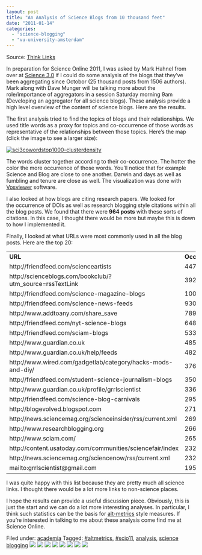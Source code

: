 ```yaml
---
layout: post
title: "An Analysis of Science Blogs from 10 thousand feet"
date: "2011-01-14"
categories: 
  - "science-blogging"
  - "vu-university-amsterdam"
---
```


Source: [Think Links](\"http://thinklinks.wordpress.com/feed/\")

In preparation for Science Online 2011, I was asked by Mark Hahnel from over at [Science 3.0](http://www.science3point0.com/) if I could do some analysis of the blogs that they’ve been aggregating since Octobor (25 thousand posts from 1506 authors). Mark along with Dave Munger will be talking more about the role/importance of aggregators in a session Saturday morning 9am (Developing an aggregator for all science blogs). These analysis provide a high level overview of the content of science blogs. Here are the results.

The first analysis tried to find the topics of blogs and their relationships. We used title words as a proxy for topics and co-occurrence of those words as representative of the relationships between those topics. Here’s the map (click the image to see a larger size):

[![](http://thinklinks.files.wordpress.com/2011/01/sci3cowordstop1000-clusterdensity.jpg?w=500&h=287 "sci3cowordstop1000-clusterdensity")](http://thinklinks.files.wordpress.com/2011/01/sci3cowordstop1000-clusterdensity.jpg)

The words cluster together according to their co-occurrence. The hotter the color the more occurrence of those words. You’ll notice that for example Science and Blog are close to one another. Darwin and days as well as fumbling and tenure are close as well. The visualization was done with [Vosviewer](http://www.vosviewer.com/) software.

I also looked at how blogs are citing research papers. We looked for the occurrence of DOIs as well as research blogging style citations within all the blog posts. We found that there were **964 posts** with these sorts of citations. In this case, I thought there would be more but maybe this is down to how I implemented it.

Finally, I looked at what URLs were most commonly used in all the blog posts. Here are the top 20:

<table><tbody><tr><td><strong>URL</strong></td><td><strong>Occurences</strong></td></tr><tr><td>http://friendfeed.com/scienceartists</td><td>4476</td></tr><tr><td>http://scienceblogs.com/bookclub/?utm_source=rssTextLink</td><td>3920</td></tr><tr><td>http://friendfeed.com/science-magazine-blogs</td><td>1002</td></tr><tr><td>http://friendfeed.com/science-news-feeds</td><td>930</td></tr><tr><td>http://www.addtoany.com/share_save</td><td>789</td></tr><tr><td>http://friendfeed.com/nyt-science-blogs</td><td>648</td></tr><tr><td>http://friendfeed.com/sciam-blogs</td><td>533</td></tr><tr><td>http://www.guardian.co.uk</td><td>485</td></tr><tr><td>http://www.guardian.co.uk/help/feeds</td><td>482</td></tr><tr><td>http://www.wired.com/gadgetlab/category/hacks-mods-and-diy/</td><td>376</td></tr><tr><td>http://friendfeed.com/student-science-journalism-blogs</td><td>350</td></tr><tr><td>http://www.guardian.co.uk/profile/grrlscientist</td><td>336</td></tr><tr><td>http://friendfeed.com/science-blog-carnivals</td><td>295</td></tr><tr><td>http://blogevolved.blogspot.com</td><td>271</td></tr><tr><td>http://news.sciencemag.org/scienceinsider/rss/current.xml</td><td>269</td></tr><tr><td>http://www.researchblogging.org</td><td>266</td></tr><tr><td>http://www.sciam.com/</td><td>265</td></tr><tr><td>http://content.usatoday.com/communities/sciencefair/index</td><td>232</td></tr><tr><td>http://news.sciencemag.org/sciencenow/rss/current.xml</td><td>232</td></tr><tr><td>mailto:grrlscientist@gmail.com</td><td>195</td></tr></tbody></table>

I was quite happy with this list because they are pretty much all science links. I thought there would be a lot more links to non-science places.

I hope the results can provide a useful discussion piece. Obviously, this is just the start and we can do a lot more interesting analyses. In particular, I think such statistics can be the basis for [alt-metrics](http://www.altmetrics.org) style measures. If you’re interested in talking to me about these analysis come find me at Science Online.

  
Filed under: [academia](http://thinklinks.wordpress.com/category/academia/) Tagged: [#altmetrics](http://thinklinks.wordpress.com/tag/altmetrics/), [#scio11](http://thinklinks.wordpress.com/tag/scio11/), [analysis](http://thinklinks.wordpress.com/tag/analysis/), [science blogging](http://thinklinks.wordpress.com/tag/science-blogging/) [![](http://feeds.wordpress.com/1.0/comments/thinklinks.wordpress.com/273/)](http://feeds.wordpress.com/1.0/gocomments/thinklinks.wordpress.com/273/) [![](http://feeds.wordpress.com/1.0/delicious/thinklinks.wordpress.com/273/)](http://feeds.wordpress.com/1.0/godelicious/thinklinks.wordpress.com/273/) [![](http://feeds.wordpress.com/1.0/facebook/thinklinks.wordpress.com/273/)](http://feeds.wordpress.com/1.0/gofacebook/thinklinks.wordpress.com/273/) [![](http://feeds.wordpress.com/1.0/twitter/thinklinks.wordpress.com/273/)](http://feeds.wordpress.com/1.0/gotwitter/thinklinks.wordpress.com/273/) [![](http://feeds.wordpress.com/1.0/stumble/thinklinks.wordpress.com/273/)](http://feeds.wordpress.com/1.0/gostumble/thinklinks.wordpress.com/273/) [![](http://feeds.wordpress.com/1.0/digg/thinklinks.wordpress.com/273/)](http://feeds.wordpress.com/1.0/godigg/thinklinks.wordpress.com/273/) [![](http://feeds.wordpress.com/1.0/reddit/thinklinks.wordpress.com/273/)](http://feeds.wordpress.com/1.0/goreddit/thinklinks.wordpress.com/273/) ![](http://stats.wordpress.com/b.gif?host=thinklinks.wordpress.com&blog=5274753&post=273&subd=thinklinks&ref=&feed=1)

